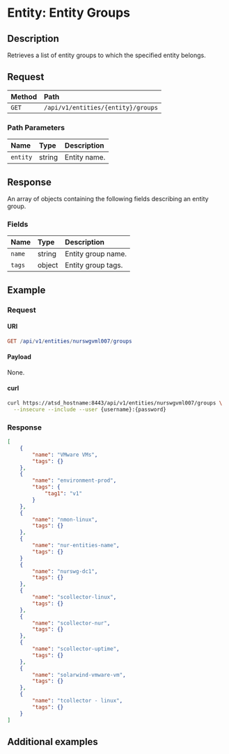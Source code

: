 # Entity: Entity Groups

## Description

Retrieves a list of entity groups to which the specified entity belongs.

## Request

| **Method** | **Path** |
|:---|:---|
| `GET` | `/api/v1/entities/{entity}/groups` |

### Path Parameters

|**Name**|**Type**|**Description**|
|:---|:---|:---|
| `entity` |string|Entity name.|

## Response

An array of objects containing the following fields describing an entity group.

### Fields

| **Name** | **Type** | **Description** |
|:---|:---|:---|
| `name` | string| Entity group name. |
| `tags` | object | Entity group tags. |

## Example

### Request

#### URI

```elm
GET /api/v1/entities/nurswgvml007/groups
```

#### Payload

None.

#### curl

```bash
curl https://atsd_hostname:8443/api/v1/entities/nurswgvml007/groups \
  --insecure --include --user {username}:{password}
```

### Response

```json
[
    {
        "name": "VMware VMs",
        "tags": {}
    },
    {
        "name": "environment-prod",
        "tags": {
            "tag1": "v1"
        }
    },
    {
        "name": "nmon-linux",
        "tags": {}
    },
    {
        "name": "nur-entities-name",
        "tags": {}
    }
    {
        "name": "nurswg-dc1",
        "tags": {}
    },
    {
        "name": "scollector-linux",
        "tags": {}
    },
    {
        "name": "scollector-nur",
        "tags": {}
    },
    {
        "name": "scollector-uptime",
        "tags": {}
    },
    {
        "name": "solarwind-vmware-vm",
        "tags": {}
    },
    {
        "name": "tcollector - linux",
        "tags": {}
    }
]
```

## Additional examples